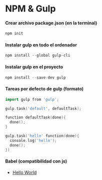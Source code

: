 # NPM & Gulp

#### Crear archivo package.json (en la terminal)
```go
npm init
```

#### Instalar gulp en todo el ordenador
```go
npm install --global gulp-cli
```

#### Instalar gulp en el proyecto
```go
npm install --save-dev gulp
```

#### Tareas por defecto de gulp (formato)
```go
import gulp from 'gulp';

gulp.task('default', defaultTask);

function defaultTask(done){
  done();
}

gulp.task('hello' function(done){
  console.log('hello');
  done();
})
```

#### Babel (compatibilidad con js)
- [Hello World](https://www.npmjs.com/package/gulp#user-content-use-latest-javascript-version-in-your-gulpfile)



<!-- ## Getting started
### Hello world
#### code — app.go -->



<!-- -
-  [Variables](https://github.com/MazoGuapo/cheat-sheet#variables) -->